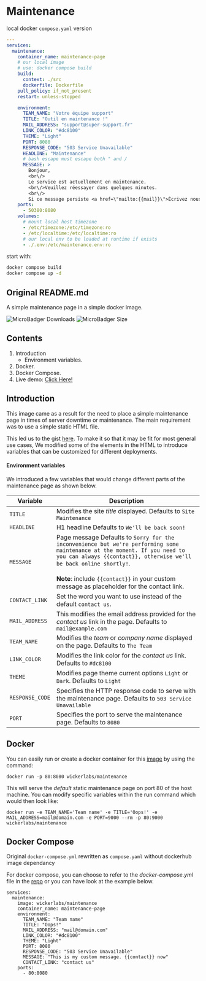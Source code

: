 # Maintenance

local docker `compose.yaml` version

```yaml
---
services:
  maintenance:
    container_name: maintenance-page
    # our local image
    # use: docker compose build
    build:
      context: ./src
      dockerfile: Dockerfile
    pull_policy: if_not_present
    restart: unless-stopped

    environment:
      TEAM_NAME: "Votre équipe support"
      TITLE: "Outil en maintenance !"
      MAIL_ADDRESS: "support@super-support.fr"
      LINK_COLOR: "#dc8100"
      THEME: "Light"
      PORT: 8080
      RESPONSE_CODE: "503 Service Unavailable"
      HEADLINE: "Maintenance"
      # bash escape must escape both " and /
      MESSAGE: >
        Bonjour,
        <br\/>
        Le service est actuellement en maintenance.
        <br\/>Veuillez réessayer dans quelques minutes.
        <br\/>
        Si ce message persiste <a href=\"mailto:{{mail}}\">Écrivez nous<\/a>.
    ports:
      - 50380:8080
    volumes:
      # mount local host timezone
      - /etc/timezone:/etc/timezone:ro
      - /etc/localtime:/etc/localtime:ro
      # our local env to be loaded at runtime if exists
      - ./.env:/etc/maintenance.env:ro
```

start with:

```bash
docker compose build
docker compose up -d
```

## Original README.md

A simple maintenance page in a simple docker image.

![MicroBadger Downloads](https://img.shields.io/docker/pulls/wickerlabs/maintenance?style=for-the-badge)
![MicroBadger Size](https://img.shields.io/docker/image-size/wickerlabs/maintenance?style=for-the-badge) 

## Contents

 1. Introduction
	 - Environment variables.
 2. Docker.
 3. Docker Compose.
 4. Live demo: [Click Here!](https://playground.wickerlabs.com)

## Introduction
This image came as a result for the need to place a simple maintenance page in times of server downtime or maintenance. The main requirement was to use a simple static HTML file.

 This led us to the gist [here](https://gist.github.com/pitch-gist/2999707). To make it so that it may be fit for most general use cases, We modified some of the elements in the HTML to introduce variables that can be customized for different deployments.
 
 #### Environment variables
 We introduced a few variables that would change different parts of the maintenance page as shown below.
 
|Variable|Description  |
|--|--|
|`TITLE`|Modifies the site *title* displayed. Defaults to `Site Maintenance`|
|`HEADLINE`| H1 headline Defaults to `We'll be back soon!` |
|`MESSAGE`| Page message Defaults to `Sorry for the inconvenience but we're performing some maintenance at the moment. If you need to you can always {{contact}}, otherwise we'll be back online shortly!`.<br><br>**Note**: include `{{contact}}` in your custom message as placeholder for the contact link. |
|`CONTACT_LINK`| Set the word you want to use instead of the default `contact us`. |
|`MAIL_ADDRESS`| This modifies the email address provided for the *contact us* link in the page. Defaults to `mail@example.com`|
|`TEAM_NAME`| Modifies the *team* or *company name* displayed on the page. Defaults to `The Team`|
|`LINK_COLOR`|Modifies the link color for the *contact us* link. Defaults to `#dc8100` |
|`THEME`|Modifies page theme current options `Light` or `Dark`. Defaults to `Light`
|`RESPONSE_CODE`| Specifies the HTTP response code to serve with the maintenance page. Defaults to `503 Service Unavailable` |
|`PORT`| Specifies the port to serve the maintenance page. Defaults to `8080` |

## Docker
You can easily run or create a docker container for  this [image](https://hub.docker.com/r/wickerlabs/maintenance) by using the command: 

`docker run -p 80:8080 wickerlabs/maintenance`

This will serve the *default* static maintenance page on port 80 of the host machine. You can modify specific variables within the run command which would then look like: 

`docker run -e TEAM_NAME='Team name' -e TITLE='Oops!' -e MAIL_ADDRESS=mail@domain.com -e PORT=9000 --rm -p 80:9000 wickerlabs/maintenance`

## Docker Compose

Original `docker-compose.yml` rewritten as `compose.yaml` without dockerhub image dependancy

For docker compose, you can choose to refer to the *docker-compose.yml* file in the [repo](https://www.github.com/wickerlabs/maintenance) or you can have look at the example below.
```
services:
  maintenance:
    image: wickerlabs/maintenance
    container_name: maintenance-page
    environment:
      TEAM_NAME: "Team name"
      TITLE: "Oops!"
      MAIL_ADDRESS: "mail@domain.com"
      LINK_COLOR: "#dc8100"
      THEME: "Light"
      PORT: 8080
      RESPONSE_CODE: "503 Service Unavailable"
      MESSAGE: "This is my custom message. {{contact}} now"
      CONTACT_LINK: "contact us"
    ports:
      - 80:8080
```


